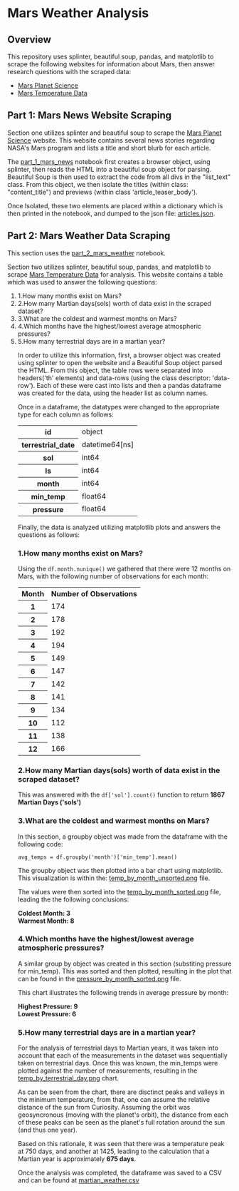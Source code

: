 # Mars Weather Analysis

## Overview
This repository uses splinter, beautiful soup, pandas, and matplotlib to scrape the following websites for information about Mars, then answer research questions with the scraped data:
<ul>
    <li><a href='https://static.bc-edx.com/data/web/mars_news/index.html'>Mars Planet Science</a></li>
    <li><a href='https://static.bc-edx.com/data/web/mars_facts/temperature.html'>Mars Temperature Data</a></li>
</ul>

## Part 1: Mars News Website Scraping

Section one utilizes splinter and beautiful soup to scrape the [Mars Planet Science](https://static.bc-edx.com/data/web/mars_news/index.html) website. This website contains several news stories regarding NASA's Mars program and lists a title and short blurb for each article. 

The [part_1_mars_news](part_1_mars_news.ipynb) notebook first creates a browser object, using splinter, then reads the HTML into a beautiful soup object for parsing. Beautiful Soup is then used to extract the code from all divs in the "list_text" class. From this object, we then isolate the titles (within class: "content_title") and previews (within class 'article_teaser_body'). 

Once Isolated, these two elements are placed within a dictionary which is then printed in the notebook, and dumped to the json file: [articles.json](Data_Output/articles.json).

## Part 2: Mars Weather Data Scraping

This section uses the [part_2_mars_weather](part_2_mars_weather.ipynb) notebook. 

Section two utilizes splinter, beautiful soup, pandas, and matplotlib to scrape [Mars Temperature Data](https://static.bc-edx.com/data/web/mars_facts/temperature.html) for analysis. This website contains a table which was used to answer the following questions:

<ol>
    <li>1.How many months exist on Mars?</li>
    <li>2.How many Martian days(sols) worth of data exist in the scraped dataset?</li>
    <li>3.What are the coldest and warmest months on Mars?</li>
    <li>4.Which months have the highest/lowest average atmospheric pressures?</li>
    <li>5.How many terrestrial days are in a martian year?</li>

In order to utilize this information, first, a browser object was created using splinter to open the website and a Beautiful Soup object parsed the HTML. From this object, the table rows were separated into headers('th' elements) and data-rows (using the class descriptor: 'data-row'). Each of these were cast into lists and then a pandas dataframe was created for the data, using the header list as column names.

Once in a dataframe, the datatypes were changed to the appropriate type for each column as follows:

<table>
    <tr>
        <th>id</th>
        <td>object</td>                          
    </tr>
    <tr>
        <th>terrestrial_date</th>    
        <td>datetime64[ns]</td>
    </tr>
    <tr>
        <th>sol</th>
        <td>int64</td>
    </tr>
    <tr>
        <th>ls</th>
        <td>int64</td>
    </tr>
    <tr>
        <th>month</th>
        <td>int64</td>
    </tr>
    <tr>
        <th>min_temp</th>
        <td>float64</td>
    </tr>
    <tr>
        <th>pressure</th>
        <td>float64</td>
    </tr>
</table>

Finally, the data is analyzed utilizing matplotlib plots and answers the questions as follows:

### 1.How many months exist on Mars?

Using the <code>df.month.nunique()</code> we gathered that there were 12 months on Mars, with the following number of observations for each month:

<table>
     <tr>
        <th>Month</th>
        <th>Number of Observations</th>
    </tr>
    <tr>
        <th>1</th>
        <td>174</td>
    </tr>
     <tr>
        <th>2</th>
        <td>178</td>
    </tr>
     <tr>
        <th>3</th>
        <td>192</td>
    </tr>
     <tr>
        <th>4</th>
        <td>194</td>
    </tr>
     <tr>
        <th>5</th>
        <td>149</td>
    </tr>
     <tr>
        <th>6</th>
        <td>147</td>
    </tr>
     <tr>
        <th>7</th>
        <td>142</td>
    </tr>
     <tr>
        <th>8</th>
        <td>141</td>
    </tr>
     <tr>
        <th>9</th>
        <td>134</td>
    </tr>
     <tr>
        <th>10</th>
        <td>112</td>
    </tr>
     <tr>
        <th>11</th>
        <td>138</td>
    </tr>
     <tr>
        <th>12</th>
        <td>166</td>
    </tr>    
</table>


### 2.How many Martian days(sols) worth of data exist in the scraped dataset?

This was answered with the <code>df['sol'].count()</code> function to return <b>1867 Martian Days ('sols')</b>

### 3.What are the coldest and warmest months on Mars?

In this section, a groupby object was made from the dataframe with the following code:

<code>avg_temps = df.groupby('month')['min_temp'].mean()</code>

The groupby object was then plotted into a bar chart using matplotlib. This visualization is within the: [temp_by_month_unsorted.png](Visualizations/temp_by_month_unsorted.png) file.

The values were then sorted into the [temp_by_month_sorted.png](Visualizations/temp_by_month_sorted.png) file, leading the the following conclusions:

<b>Coldest Month: 3</b><br/>
<b>Warmest Month: 8</b>

### 4.Which months have the highest/lowest average atmospheric pressures?

A similar group by object was created in this section (substiting pressure for min_temp). This was sorted and then plotted, resulting in the plot that can be found in the [pressure_by_month_sorted.png](Visualizations/pressure_by_month_sorted.png) file.

This chart illustrates the following trends in average pressure by month:

<b>Highest Pressure: 9</b><br/>
<b>Lowest Pressure: 6</b>

### 5.How many terrestrial days are in a martian year?

For the analysis of terrestrial days to Martian years, it was taken into account that each of the measurements in the dataset was sequentially taken on terrestrial days. Once this was known, the min_temps were plotted against the number of measurements, resulting in the [temp_by_terrestrial_day.png](Visualizations/temp_by_terrestrial_day.png) chart.

As can be seen from the chart, there are disctinct peaks and valleys in the minimum temperature, from that, one can assume the relative distance of the sun from Curiosity. Assuming the orbit was geosyncronous (moving with the planet's orbit), the distance from each of these peaks can be seen as the planet's full rotation around the sun (and thus one year). 

Based on this rationale, it was seen that there was a temperature peak at 750 days, and another at 1425, leading to the calculation that a Martian year is approximately <b>675 days</b>.

Once the analysis was completed, the dataframe was saved to a CSV and can be found at [martian_weather.csv](Data_Output/martian_weather.csv)
